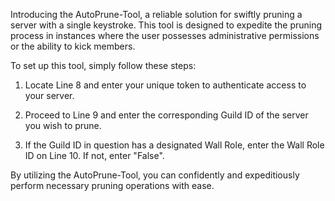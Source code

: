 Introducing the AutoPrune-Tool, a reliable solution for swiftly pruning a server with a single keystroke. This tool is designed to expedite the pruning process in instances where the user possesses administrative permissions or the ability to kick members.

To set up this tool, simply follow these steps: 

1. Locate Line 8 and enter your unique token to authenticate access to your server.

2. Proceed to Line 9 and enter the corresponding Guild ID of the server you wish to prune.

3. If the Guild ID in question has a designated Wall Role, enter the Wall Role ID on Line 10. If not, enter "False". 

By utilizing the AutoPrune-Tool, you can confidently and expeditiously perform necessary pruning operations with ease.

